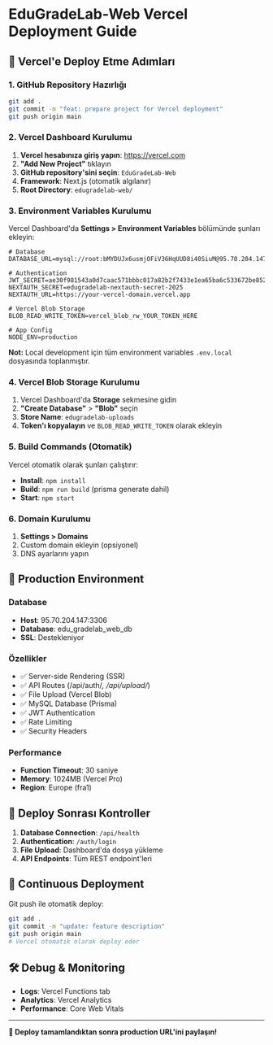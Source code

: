 # EduGradeLab-Web Vercel Deployment Guide

## 🚀 Vercel'e Deploy Etme Adımları

### 1. GitHub Repository Hazırlığı
```bash
git add .
git commit -m "feat: prepare project for Vercel deployment"
git push origin main
```

### 2. Vercel Dashboard Kurulumu

1. **Vercel hesabınıza giriş yapın**: https://vercel.com
2. **"Add New Project"** tıklayın
3. **GitHub repository'sini seçin**: `EduGradeLab-Web`
4. **Framework**: Next.js (otomatik algılanır)
5. **Root Directory**: `edugradelab-web/`

### 3. Environment Variables Kurulumu

Vercel Dashboard'da **Settings > Environment Variables** bölümünde şunları ekleyin:

```env
# Database
DATABASE_URL=mysql://root:bMYDUJx6usmjOFiV36HqUUD8i40SiuM@95.70.204.147:3306/edu_gradelab_web_db

# Authentication
JWT_SECRET=ae30f981543a0d7caac571bbbc017a82b2f7433e1ea65ba6c533672be852d8b2
NEXTAUTH_SECRET=edugradelab-nextauth-secret-2025
NEXTAUTH_URL=https://your-vercel-domain.vercel.app

# Vercel Blob Storage
BLOB_READ_WRITE_TOKEN=vercel_blob_rw_YOUR_TOKEN_HERE

# App Config
NODE_ENV=production
```

**Not:** Local development için tüm environment variables `.env.local` dosyasında toplanmıştır.

### 4. Vercel Blob Storage Kurulumu

1. Vercel Dashboard'da **Storage** sekmesine gidin
2. **"Create Database"** > **"Blob"** seçin
3. **Store Name**: `edugradelab-uploads`
4. **Token'ı kopyalayın** ve `BLOB_READ_WRITE_TOKEN` olarak ekleyin

### 5. Build Commands (Otomatik)

Vercel otomatik olarak şunları çalıştırır:
- **Install**: `npm install`
- **Build**: `npm run build` (prisma generate dahil)
- **Start**: `npm start`

### 6. Domain Kurulumu

1. **Settings > Domains**
2. Custom domain ekleyin (opsiyonel)
3. DNS ayarlarını yapın

## 🔧 Production Environment

### Database
- **Host**: 95.70.204.147:3306
- **Database**: edu_gradelab_web_db  
- **SSL**: Destekleniyor

### Özellikler
- ✅ Server-side Rendering (SSR)
- ✅ API Routes (/api/auth/*, /api/upload/*)
- ✅ File Upload (Vercel Blob)
- ✅ MySQL Database (Prisma)
- ✅ JWT Authentication
- ✅ Rate Limiting
- ✅ Security Headers

### Performance
- **Function Timeout**: 30 saniye
- **Memory**: 1024MB (Vercel Pro)
- **Region**: Europe (fra1)

## 🚨 Deploy Sonrası Kontroller

1. **Database Connection**: `/api/health`
2. **Authentication**: `/auth/login`
3. **File Upload**: Dashboard'da dosya yükleme
4. **API Endpoints**: Tüm REST endpoint'leri

## 🔄 Continuous Deployment

Git push ile otomatik deploy:
```bash
git add .
git commit -m "update: feature description"
git push origin main
# Vercel otomatik olarak deploy eder
```

## 🛠 Debug & Monitoring

- **Logs**: Vercel Functions tab
- **Analytics**: Vercel Analytics
- **Performance**: Core Web Vitals

---

**🎉 Deploy tamamlandıktan sonra production URL'ini paylaşın!**
